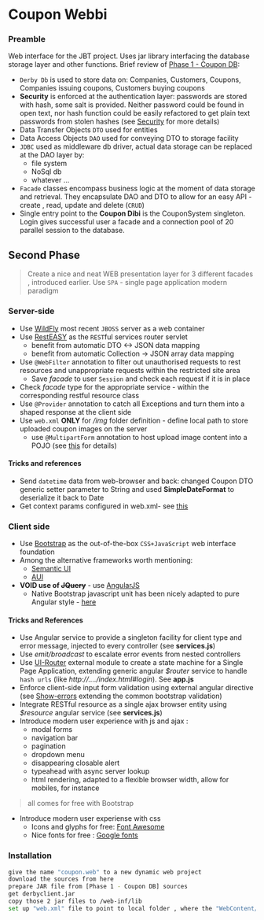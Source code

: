 # Coupon Webbi

### Preamble

Web interface for the JBT project. Uses jar library interfacing the database storage layer and other functions. Brief review of [Phase 1 - Coupon DB]:

  - `Derby Db` is used to store data on: Companies, Customers, Coupons, Companies issuing coupons, Customers buying coupons
  - **Security** is enforced at the authentication layer: passwords are stored with hash, some salt is provided. Neither password could be found in open text, nor hash function could be easily refactored to get plain text passwords from stolen hashes (see [Security] for more details)
  - Data Transfer Objects `DTO` used for entities
  - Data Access Objects `DAO` used for conveying DTO to storage facility
  - `JDBC` used as middleware db driver, actual data storage can be replaced at the DAO layer by:
    - file system
    - NoSql db 
    - whatever ...
  - `Facade` classes encompass business logic at the moment of data storage and retrieval. They encapsulate DAO and DTO to allow for an easy API - create , read, update and delete (`CRUD`)
  - Single entry point to the **Coupon Dibi** is the CouponSystem singleton. Login gives successful user a facade and a connection pool of 20 parallel session to the database.

## Second Phase

> Create a nice and neat WEB presentation layer for 3 different facades , introduced earlier. Use `SPA` - single page application modern paradigm 

### Server-side 

- Use [WildFly](http://wildfly.org/downloads/) most recent `JBOSS` server as a web container
- Use [RestEASY](http://resteasy.jboss.org/) as the `REST`ful services router servlet
    - benefit from automatic DTO <-> JSON data mapping
    - benefit from automatic Collection -> JSON array data mapping
- Use `@WebFilter` annotation to filter out unauthorised requests to rest resources and unappropriate requests within the restricted site area
    - Save *facade* to user `Session` and check each request if it is in place
- Check *facade* type for the appropriate service - within the corresponding restful resource class
- Use `@Provider` annotation to catch all Exceptions  and turn them into a shaped response at the client side
- Use `web.xml` **ONLY** for */img* folder definition - define local path to store uploaded coupon images on the server
    - use `@MultipartForm` annotation to host upload image content into a POJO (see [this](http://examples.javacodegeeks.com/enterprise-java/rest/resteasy/resteasy-file-upload-example/) for details)

#### Tricks and references

- Send `datetime` data from web-browser and back: changed Coupon DTO generic setter parameter to String and used **SimpleDateFormat** to deserialize it back to Date
- Get context params configured in web.xml- see [this](http://tutorials.jenkov.com/java-servlets/web-xml.html#contextParams)

### Client side

- Use [Bootstrap](http://getbootstrap.com) as the out-of-the-box ``CSS+JavaScript`` web interface foundation
- Among the alternative frameworks worth mentioning:
    - [Semantic UI](http://semantic-ui.com/)
    - [AUI](https://docs.atlassian.com/aui/5.2/index.html)
- **VOID use of ~~JQuery~~** - use [AngularJS](http://angularjs.org)
    - Native Bootstrap javascript unit has been nicely adapted to pure Angular style - [here](http://angular-ui.github.io/bootstrap/#/getting_started)

#### Tricks and References

* Use Angular service to provide a singleton facility for client type and error message, injected to every controller (see **services.js**)
* Use *$emit/$broadcast* to escalate error events from nested controllers
* Use [UI-Router](https://github.com/angular-ui/ui-router) external module to create a state machine for a Single Page Application, extending generic angular *$router* service to handle ``hash urls`` (like *http://..../index.html#login*). See **app.js** 
* Enforce client-side input form validation using external angular directive (see [Show-errors](https://github.com/paulyoder/angular-bootstrap-show-errors) extending the common bootstrap validation)
* Integrate RESTful resource as a single ajax browser entity using *$resource* angular service (see **services.js**)
* Introduce modern user experience with js and ajax :
    * modal forms
    * navigation bar
    * pagination
    * dropdown menu
    * disappearing closable alert
    * typeahead with async server lookup
    * html rendering, adapted to a flexible browser width, allow for mobiles, for instance 
> all comes for free with Bootstrap

* Introduce modern user experiense with css
    * Icons and glyphs for free: [Font Awesome](https://fortawesome.github.io/Font-Awesome/icons/)
    * Nice fonts for free : [Google fonts](https://www.google.com/fonts#)


### Installation



```sh
give the name "coupon.web" to a new dynamic web project
download the sources from here
prepare JAR file from [Phase 1 - Coupon DB] sources
get derbyclient.jar
copy those 2 jar files to /web-inf/lib
set up "web.xml" file to point to local folder , where the "WebContent/img" folder is mapped to
```


[//]: # (These are reference links used in the body of this note and get stripped out when the markdown processor does its job. There is no need to format nicely because it shouldn't be seen. Thanks SO - http://stackoverflow.com/questions/4823468/store-comments-in-markdown-syntax)

   [Phase 1 - Coupon DB]: <https://github.com/aomalov/JBT>
   [Security]: <https://www.owasp.org/index.php/Hashing_Java>



